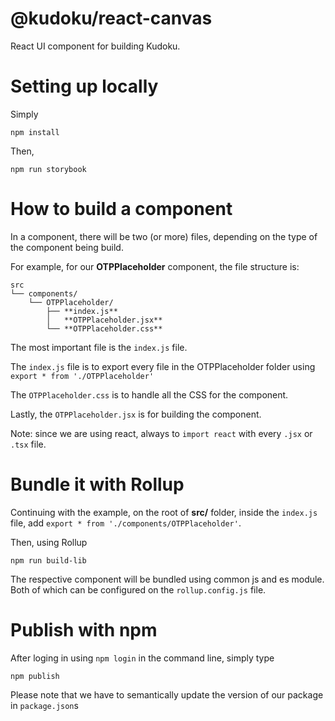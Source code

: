 # @kudoku/react-canvas

React UI component for building Kudoku.

# Setting up locally

Simply

```
npm install
```

Then,

```
npm run storybook
```

# How to build a component

In a component, there will be two (or more) files, depending on the type of the component being build.

For example, for our **OTPPlaceholder** component, the file structure is:

```
src
└── components/
    └── OTPPlaceholder/
        ├── **index.js**
        │   **OTPPlaceholder.jsx**
        └── **OTPPlaceholder.css**
```

The most important file is the `index.js` file.

The `index.js` file is to export every file in the OTPPlaceholder folder using `export * from './OTPPlaceholder'`

The `OTPPlaceholder.css` is to handle all the CSS for the component.

Lastly, the `OTPPlaceholder.jsx` is for building the component.

Note: since we are using react, always to `import react` with every `.jsx` or `.tsx` file.

# Bundle it with Rollup

Continuing with the example, on the root of **src/** folder, inside the `index.js` file, add `export * from './components/OTPPlaceholder'`.

Then, using Rollup

```
npm run build-lib
```

The respective component will be bundled using common js and es module. Both of which can be configured on the `rollup.config.js` file.

# Publish with npm

After loging in using `npm login` in the command line, simply type

```
npm publish
```

Please note that we have to semantically update the version of our package in `package.json`s
